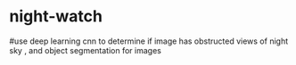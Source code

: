# night-watch
#use deep learning cnn to determine if image has obstructed views of night sky
, and object segmentation for images
